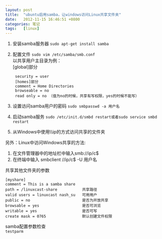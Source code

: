 ```yaml
---
layout: post
title:  "ubuntu启用samba，让windows访问Linux共享文件夹"
date:   2012-11-15 16:46:51 +0800
categories: 笔记
tags:   [linux]
---
```

1. 安装samba服务器
        `sudo apt-get install samba`
2. 配置文件
    `sudo vim /etc/samba/smb.conf`                  
    以共享用户主目录为例：                 
    [global]部分
    
        security = user
        [homes]部分
        comment = Home Directories
        browseable = no
        read only = no （值为no的时候，共享有写权限，yes的时候不能写）

3. 设置访问samba用户的密码
    `sudo smbpasswd -a 用户名`
4. 启动samba服务
    `sudo /etc/init.d/smbd restart或者sudo service smbd restart`
5. 从Windows中使用\\\\ip的方式访问共享的文件夹

另外：Linux中访问Windows共享的方法:    
        
1. 在文件管理器中的地址栏中输入smb://ip/c$
2. 在终端中输入 smbclient //ip/c$ -U 用户名

共享其他文件夹的参数      
    
    [myshare]
    comment = This is a samba share
    path = /linuxcast-share           共享路径
    valid users = linuxcast nash_su   可用用户
    public = no                       是否为开放共享 
    browsable = yes                   是否可浏览
    writable = yes                    是否可写
    create mask = 0765                默认创建文件权限

samba配置参数检查                 
`testparm`
